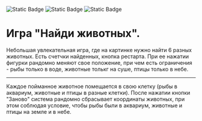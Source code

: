 ![Static Badge](https://img.shields.io/badge/GitHub-black)
![Static Badge](https://img.shields.io/badge/JavaScript-yellow)
![Static Badge](https://img.shields.io/badge/GameDev-blue)

# Игра "Найди животных".

Небольшая увлекательная игра, где на картинке нужно найти 6 разных животных.
Есть счетчки найденных, кнопка рестарта. При ее нажатии фигурки рандомно меняют свое положение, при чем есть ограничения - рыбы только в воде, животные толькг на суше, птицы только в небе.

---

Каждое пойманное животное помещается в свою клетку (рыбы в аквариум, животные и птицы в разные клетки). После нажатии кнопки "Заново" система рандомно сбрасывает координаты животных, при этом соблюдая условие, чтобы рыбы были в аквариум, животные и птицы на земле и в небе.
